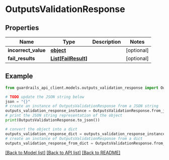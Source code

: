 # OutputsValidationResponse


## Properties

Name | Type | Description | Notes
------------ | ------------- | ------------- | -------------
**incorrect_value** | [**object**](AnyType.md) |  | [optional] 
**fail_results** | [**List[FailResult]**](FailResult.md) |  | [optional] 

## Example

```python
from guardrails_api_client.models.outputs_validation_response import OutputsValidationResponse

# TODO update the JSON string below
json = "{}"
# create an instance of OutputsValidationResponse from a JSON string
outputs_validation_response_instance = OutputsValidationResponse.from_json(json)
# print the JSON string representation of the object
print(OutputsValidationResponse.to_json())

# convert the object into a dict
outputs_validation_response_dict = outputs_validation_response_instance.to_dict()
# create an instance of OutputsValidationResponse from a dict
outputs_validation_response_from_dict = OutputsValidationResponse.from_dict(outputs_validation_response_dict)
```
[[Back to Model list]](../README.md#documentation-for-models) [[Back to API list]](../README.md#documentation-for-api-endpoints) [[Back to README]](../README.md)


